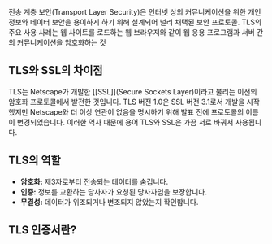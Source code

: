 전송 계층 보안(Transport Layer Security)은 인터넷 상의 커뮤니케이션을 위한 개인 정보와 데이터 보안을 용이하게 하기 위해 설계되어 널리 채택된 보안 프로토콜.
TLS의 주요 사용 사례는 웹 사이트를 로드하는 웹 브라우저와 같이 웹 응용 프로그램과 서버 간의 커뮤니케이션을 암호화하는 것
## TLS와 SSL의 차이점
TLS는 Netscape가 개발한 [[SSL]](Secure Sockets Layer)이라고 불리는 이전의 암호화 프로토콜에서 발전한 것입니다. TLS 버전 1.0은 SSL 버전 3.1로서 개발을 시작했지만 Netscape와 더 이상 연관이 없음을 명시하기 위해 발표 전에 프로토콜의 이름이 변경되었습니다. 이러한 역사 때문에 용어 TLS와 SSL은 가끔 서로 바꿔서 사용됩니다.
## TLS의 역할
- **암호화:** 제3자로부터 전송되는 데이터를 숨깁니다.
- **인증:** 정보를 교환하는 당사자가 요청된 당사자임을 보장합니다.
- **무결성:** 데이터가 위조되거나 변조되지 않았는지 확인합니다.
## TLS 인증서란?
